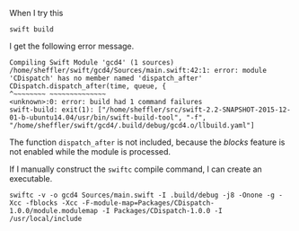 When I try this

    swift build

I get the following error message.

    Compiling Swift Module 'gcd4' (1 sources)
    /home/sheffler/swift/gcd4/Sources/main.swift:42:1: error: module 'CDispatch' has no member named 'dispatch_after'
    CDispatch.dispatch_after(time, queue, {
    ^~~~~~~~~ ~~~~~~~~~~~~~~
    <unknown>:0: error: build had 1 command failures
    swift-build: exit(1): ["/home/sheffler/src/swift-2.2-SNAPSHOT-2015-12-01-b-ubuntu14.04/usr/bin/swift-build-tool", "-f", "/home/sheffler/swift/gcd4/.build/debug/gcd4.o/llbuild.yaml"]

The function `dispatch_after` is not included, because the *blocks* feature is not enabled while the module is processed.

If I manually construct the `swiftc` compile command, I can create an executable.

    swiftc -v -o gcd4 Sources/main.swift -I .build/debug -j8 -Onone -g -Xcc -fblocks -Xcc -F-module-map=Packages/CDispatch-1.0.0/module.modulemap -I Packages/CDispatch-1.0.0 -I /usr/local/include






